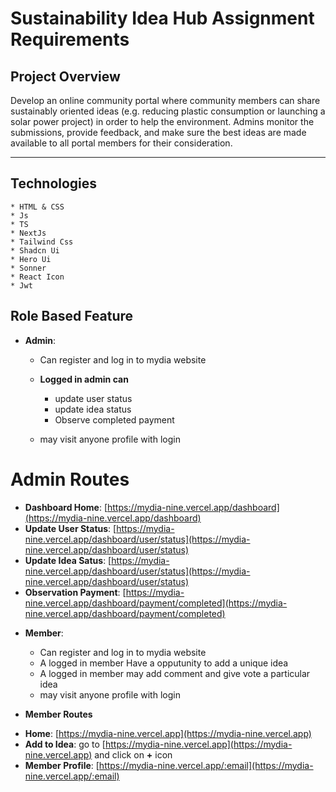 # **Sustainability Idea Hub Assignment Requirements**

## **Project Overview**

Develop an online community portal where community members can share sustainably oriented ideas (e.g. reducing plastic consumption or launching a solar power project) in order to help the environment. Admins monitor the submissions, provide feedback, and make sure the best ideas are made available to all portal members for their consideration.

---

## **Technologies**

    * HTML & CSS
    * Js
    * TS
    * NextJs
    * Tailwind Css
    * Shadcn Ui
    * Hero Ui
    * Sonner
    * React Icon
    * Jwt

## **Role Based Feature**

- **Admin**:

  - Can register and log in to mydia website
  - **Logged in admin can**

    - update user status
    - update idea status
    - Observe completed payment

  - may visit anyone profile with login

# **Admin Routes**

- **Dashboard Home**: [https://mydia-nine.vercel.app/dashboard](https://mydia-nine.vercel.app/dashboard)
- **Update User Status**: [https://mydia-nine.vercel.app/dashboard/user/status](https://mydia-nine.vercel.app/dashboard/user/status)
- **Update Idea Satus**: [https://mydia-nine.vercel.app/dashboard/user/status](https://mydia-nine.vercel.app/dashboard/user/status)
- **Observation Payment**: [https://mydia-nine.vercel.app/dashboard/payment/completed](https://mydia-nine.vercel.app/dashboard/payment/completed)

* **Member**:

  - Can register and log in to mydia website
  - A logged in member Have a opputunity to add a unique idea
  - A logged in member may add comment and give vote a particular idea
  - may visit anyone profile with login

* **Member Routes**

- **Home**: [https://mydia-nine.vercel.app](https://mydia-nine.vercel.app)
- **Add to Idea**: go to [https://mydia-nine.vercel.app](https://mydia-nine.vercel.app) and click on **+** icon
- **Member Profile**: [https://mydia-nine.vercel.app/:email](https://mydia-nine.vercel.app/:email)
